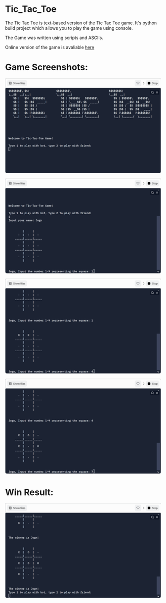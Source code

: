 
# Tic_Tac_Toe

The Tic Tac Toe is text-based version of the Tic Tac Toe game. It's python build project which allows you to play the game using console.

The Game  was written using scripts and ASCIIs.

Online version of the game is avaliable [here](https://replit.com/@YanShkleinik/Tic-Tac-Toe)

# Game Screenshots:

![alt text](https://github.com/YanShkl/Tic_Tac_Toe/blob/master/Screenshot%202022-02-28%20at%2012-31-32%20Tic-Tac-Toe.png?raw=true)

![alt text](https://github.com/YanShkl/Tic_Tac_Toe/blob/master/Screenshot%202022-02-28%20at%2012-32-20%20Tic-Tac-Toe.png?raw=true)


![alt text](https://github.com/YanShkl/Tic_Tac_Toe/blob/master/Screenshot%202022-02-28%20at%2012-32-36%20Tic-Tac-Toe.png?raw=true)

![alt text](https://github.com/YanShkl/Tic_Tac_Toe/blob/master/Screenshot%202022-02-28%20at%2012-32-55%20Tic-Tac-Toe.png?raw=true)
# Win Result:

![alt text](https://github.com/YanShkl/Tic_Tac_Toe/blob/master/Screenshot%202022-02-28%20at%2012-33-09%20Tic-Tac-Toe.png?raw=true)


